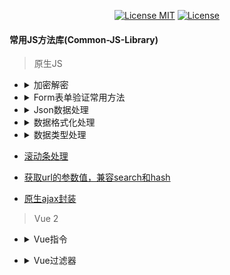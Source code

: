 <p align="center">
  <a href="https://www.skillnull.com"><img src="https://skillnull.com/others/images/brand/MIT.svg" alt="License MIT"></a>
    <a href="https://996.icu"><img src="https://img.shields.io/badge/link-996.icu-red.svg" alt="License"></a>
</p>

#### 常用JS方法库(Common-JS-Library)

> 原生JS
* <details>
  	<summary>加密解密</summary>
	
    - [base64](/Native-JavaScript/encryption-decryption/base64.js)	
  </details>
	
* <details>
  	<summary>Form表单验证常用方法</summary>
	
    - [验证邮箱](/Native-JavaScript/form-validator.js)	
    - [验证手机号](/Native-JavaScript/form-validator.js)	
    - [去除字符串前后空格](/Native-JavaScript/form-validator.js)	
    - [去除字符串所有空格](/Native-JavaScript/form-validator.js)	
    - [图片的预加载](/Native-JavaScript/form-validator.js)	
    - [验证密码，密码为6-12位字母数字或符号最少两种组合,特殊符号为 ~!@#$%^&*.,](/Native-JavaScript/form-validator.js)	
    - [仅允许输入正整数](/Native-JavaScript/form-validator.js)	
    - [仅允许输入负整数](/Native-JavaScript/form-validator.js)	
  </details>
  
* <details>
  	<summary>Json数据处理</summary>
	
    - [Json字符串格式化](/Native-JavaScript/json-handle.js)
  </details>
  
* <details>
  	<summary>数据格式化处理</summary>
	
    - [保留小数并千分位格式化](/Native-JavaScript/data-handle.js)
    - [递归遍历数组对象，将结果去重](/Native-JavaScript/data-handle.js)
    - [数字单位格式化](/Native-JavaScript/data-handle.js)
    - [获取对象长度](/Native-JavaScript/data-handle.js)
  </details>
  
* <details>
  	<summary>数据类型处理</summary>
	
    - [合并两个函数](/Native-JavaScript/data-type-handle.js)
    - [深度比较两个对象是否相等](/Native-JavaScript/data-type-handle.js)
  </details>
  
* [滚动条处理](/Native-JavaScript/scroll-handle.js)
* [获取url的参数值，兼容search和hash](/Native-JavaScript/url-param.js)
* [原生ajax封装](/Native-JavaScript/ajax.js)

> Vue 2
* <details>
     <summary>Vue指令</summary>
     
	 - [点击元素外部关闭元素](/Vue/vue-directives/click-outside-to-close.js)
	 - [图片懒加载](/Vue/vue-directives/lazy-load-image.js)
 </details>

* <details>
     <summary>Vue过滤器</summary>
     
	 - [时间格式化](/Vue/vue-filter/time-format.js)
 </details>


